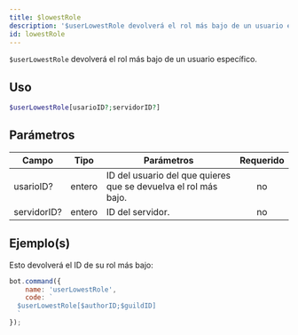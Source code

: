 ```yaml
---
title: $lowestRole
description: '$userLowestRole devolverá el rol más bajo de un usuario específico.'
id: lowestRole
---
```


`$userLowestRole` devolverá el rol más bajo de un usuario específico.

## Uso

```php
$userLowestRole[usarioID?;servidorID?]
```

## Parámetros

| Campo       | Tipo   | Parámetros                                                      | Requerido |
| ----------- | ------ | --------------------------------------------------------------- |:---------:|
| usarioID?   | entero | ID del usuario del que quieres que se devuelva el rol más bajo. |    no     |
| servidorID? | entero | ID del servidor.                                                |    no     |

## Ejemplo(s)

Esto devolverá el ID de su rol más bajo:

```javascript
bot.command({
    name: 'userLowestRole',
    code: `
  $userLowestRole[$authorID;$guildID]
  `
});
```
